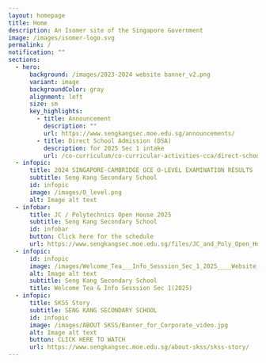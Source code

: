 ```yaml
---
layout: homepage
title: Home
description: An Isomer site of the Singapore Government
image: /images/isomer-logo.svg
permalink: /
notification: ""
sections:
  - hero:
      background: /images/2023-2024 website banner_v2.png
      variant: image
      backgroundColor: gray
      alignment: left
      size: sm
      key_highlights:
        - title: Announcement
          description: ""
          url: https://www.sengkangsec.moe.edu.sg/announcements/
        - title: Direct School Admission (DSA)
          description: for 2025 Sec 1 intake
          url: /co-curriculum/co-curricular-activities-cca/direct-school-admission-dsa/
  - infopic:
      title: 2024 SINGAPORE-CAMBRIDGE GCE O-LEVEL EXAMINATION RESULTS
      subtitle: Seng Kang Secondary School
      id: infopic
      image: /images/O_level.png
      alt: Image alt text
  - infobar:
      title: JC / Polytechnics Open House 2025
      subtitle: Seng Kang Secondary School
      id: infobar
      button: Click here for the schedule
      url: https://www.sengkangsec.moe.edu.sg/files/JC_and_Poly_Open_House_2025.pdf
  - infopic:
      id: infopic
      image: /images/Welcome_Tea___Info_Sesssion_Sec_1_2025____Website_EDM.png
      alt: Image alt text
      subtitle: Seng Kang Secondary School
      title: Welcome Tea & Info Sesssion Sec 1(2025)
  - infopic:
      title: SKSS Story
      subtitle: SENG KANG SECONDARY SCHOOL
      id: infopic
      image: /images/ABOUT SKSS/Banner_for_Corporate_video.jpg
      alt: Image alt text
      button: CLICK HERE TO WATCH
      url: https://www.sengkangsec.moe.edu.sg/about-skss/skss-story/
---
```

